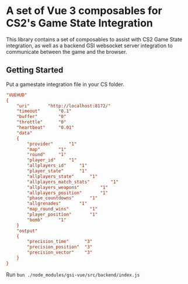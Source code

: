 # A set of Vue 3 composables for CS2's Game State Integration

This library contains a set of composables to assist with CS2 Game State integration, as well as a backend GSI websocket server integration to communicate between the game and the browser.

## Getting Started

Put a gamestate integration file in your CS folder.

```cfg
"VUEHUD"
{
	"uri"		"http://localhost:8172/"
	"timeout"		"0.1"
	"buffer"		"0"
	"throttle"		"0"
	"heartbeat"		"0.01"
	"data"
	{
		"provider"		"1"
		"map"		"1"
		"round"		"1"
		"player_id"		"1"
		"allplayers_id"		"1"
		"player_state"		"1"
		"allplayers_state"		"1"
		"allplayers_match_stats"		"1"
		"allplayers_weapons"		"1"
		"allplayers_position"		"1"
		"phase_countdowns"		"1"
		"allgrenades"		"1"
		"map_round_wins"		"1"
		"player_position"		"1"
		"bomb"		"1"
	}
	"output"
	{
		"precision_time"      "3"
		"precision_position"  "3"
		"precision_vector"    "3"
	}
}
```

Run `bun ./node_modules/gsi-vue/src/backend/index.js`